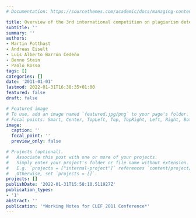 ```yaml
---
# Documentation: https://sourcethemes.com/academic/docs/managing-content/

title: Overview of the 3rd international competition on plagiarism detection
subtitle: ''
summary: ''
authors:
- Martin Potthast
- Andreas Eiselt
- Luis Alberto Barrón Cedeño
- Benno Stein
- Paolo Rosso
tags: []
categories: []
date: '2011-01-01'
lastmod: 2022-01-31T16:38:35+01:00
featured: false
draft: false

# Featured image
# To use, add an image named `featured.jpg/png` to your page's folder.
# Focal points: Smart, Center, TopLeft, Top, TopRight, Left, Right, BottomLeft, Bottom, BottomRight.
image:
  caption: ''
  focal_point: ''
  preview_only: false

# Projects (optional).
#   Associate this post with one or more of your projects.
#   Simply enter your project's folder or file name without extension.
#   E.g. `projects = ["internal-project"]` references `content/project/deep-learning/index.md`.
#   Otherwise, set `projects = []`.
projects: []
publishDate: '2022-01-31T15:58:10.511927Z'
publication_types:
- '1'
abstract: ''
publication: '*Working Notes for CLEF 2011 Conference*'
---
```

